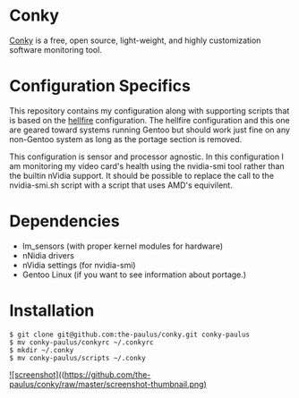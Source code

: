 # Conky
[Conky](https://github.com/brndnmtthws/conky) is a free, open source, light-weight, and highly customization software monitoring tool.

# Configuration Specifics
This repository contains my configuration along with supporting scripts that is based on the [hellfire](https://github.com/brndnmtthws/conky/wiki/User-Configs#hellfire) configuration. The hellfire configuration and this one are geared toward systems running Gentoo but should work just fine on any non-Gentoo system as long as the portage section is removed.

This configuration is sensor and processor agnostic. In this configuration I am monitoring my video card's health using the nvidia-smi tool rather than the builtin nVidia support. It should be possible to replace the call to the nvidia-smi.sh script with a script that uses AMD's equivilent.

# Dependencies
- lm_sensors (with proper kernel modules for hardware)
- nNidia drivers
- nVidia settings (for nvidia-smi)
- Gentoo Linux (if you want to see information about portage.)

# Installation
```
$ git clone git@github.com:the-paulus/conky.git conky-paulus
$ mv conky-paulus/conkyrc ~/.conkyrc
$ mkdir ~/.conky
$ mv conky-paulus/scripts ~/.conky
```

[![screenshot]((https://github.com/the-paulus/conky/raw/master/screenshot-thumbnail.png)](https://github.com/the-paulus/conky/raw/master/screenshot.png)
